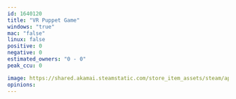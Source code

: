 ```yaml
---
id: 1640120
title: "VR Puppet Game"
windows: "true"
mac: "false"
linux: false
positive: 0
negative: 0
estimated_owners: "0 - 0"
peak_ccu: 0

image: https://shared.akamai.steamstatic.com/store_item_assets/steam/apps/1640120/header.jpg?t=1635544911
opinions:
---
```


